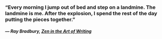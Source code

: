 ### “Every morning I jump out of bed and step on a landmine. The landmine is me. After the explosion, I spend the rest of the day putting the pieces together.”

#### — _Ray Bradbury, [Zen in the Art of Writing](https://londonwriterssalon.us4.list-manage.com/track/click?u=8b047263967451488070a8ad0&id=febf819e87&e=bc5cbc9b90)_